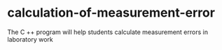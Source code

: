 # calculation-of-measurement-error
The C ++ program will help students calculate measurement errors in laboratory work
